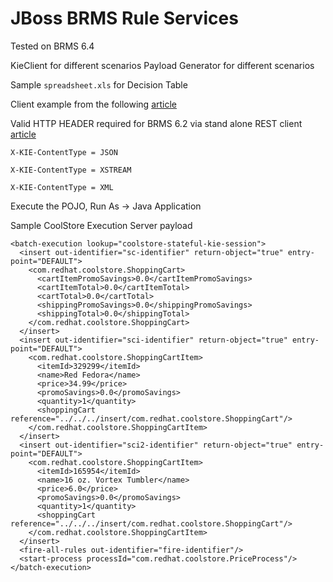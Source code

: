 JBoss BRMS Rule Services
========================

Tested on BRMS 6.4

KieClient for different scenarios
Payload Generator for different scenarios

Sample `spreadsheet.xls` for Decision Table

Client example from the following [article](https://access.redhat.com/solutions/1486613)  

Valid HTTP HEADER required for BRMS 6.2 via stand alone REST client [article](https://access.redhat.com/solutions/2129781)  

`X-KIE-ContentType = JSON`

`X-KIE-ContentType = XSTREAM`

`X-KIE-ContentType = XML`

Execute the POJO, Run As -> Java Application

Sample CoolStore Execution Server payload

	<batch-execution lookup="coolstore-stateful-kie-session">
	  <insert out-identifier="sc-identifier" return-object="true" entry-point="DEFAULT">
	    <com.redhat.coolstore.ShoppingCart>
	      <cartItemPromoSavings>0.0</cartItemPromoSavings>
	      <cartItemTotal>0.0</cartItemTotal>
	      <cartTotal>0.0</cartTotal>
	      <shippingPromoSavings>0.0</shippingPromoSavings>
	      <shippingTotal>0.0</shippingTotal>
	    </com.redhat.coolstore.ShoppingCart>
	  </insert>
	  <insert out-identifier="sci-identifier" return-object="true" entry-point="DEFAULT">
	    <com.redhat.coolstore.ShoppingCartItem>
	      <itemId>329299</itemId>
	      <name>Red Fedora</name>
	      <price>34.99</price>
	      <promoSavings>0.0</promoSavings>
	      <quantity>1</quantity>
	      <shoppingCart reference="../../../insert/com.redhat.coolstore.ShoppingCart"/>
	    </com.redhat.coolstore.ShoppingCartItem>
	  </insert>
	  <insert out-identifier="sci2-identifier" return-object="true" entry-point="DEFAULT">
	    <com.redhat.coolstore.ShoppingCartItem>
	      <itemId>165954</itemId>
	      <name>16 oz. Vortex Tumbler</name>
	      <price>6.0</price>
	      <promoSavings>0.0</promoSavings>
	      <quantity>1</quantity>
	      <shoppingCart reference="../../../insert/com.redhat.coolstore.ShoppingCart"/>
	    </com.redhat.coolstore.ShoppingCartItem>
	  </insert>
	  <fire-all-rules out-identifier="fire-identifier"/>
	  <start-process processId="com.redhat.coolstore.PriceProcess"/>
	</batch-execution>



